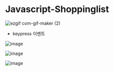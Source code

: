 # Javascript-Shoppinglist

![ezgif com-gif-maker (2)](https://user-images.githubusercontent.com/82692118/125104744-ae9e3280-e118-11eb-9132-01ca3b9e61e1.gif)

- keypress 이벤트

![image](https://user-images.githubusercontent.com/82692118/125105296-4734b280-e119-11eb-83b5-509870d73338.png)

![image](https://user-images.githubusercontent.com/82692118/125105478-764b2400-e119-11eb-8134-de51a43757b7.png)

![image](https://user-images.githubusercontent.com/82692118/125105570-8f53d500-e119-11eb-85e5-385446fb37dd.png)

